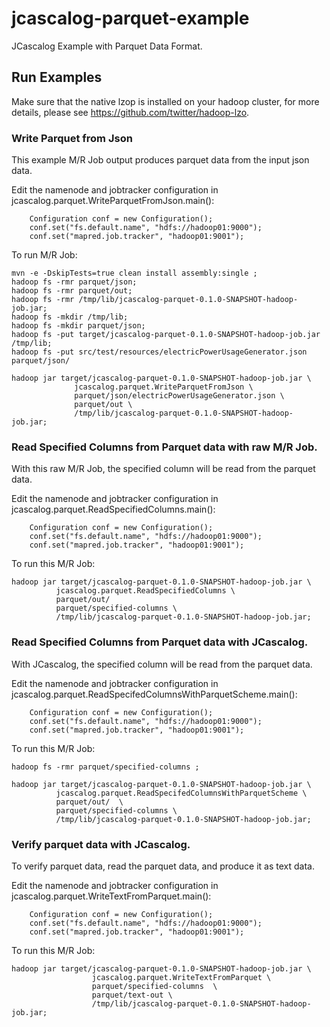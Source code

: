 # jcascalog-parquet-example

JCascalog Example with Parquet Data Format.

## Run Examples

Make sure that the native lzop is installed on your hadoop cluster,
for more details, please see https://github.com/twitter/hadoop-lzo.

### Write Parquet from Json
This example M/R Job output produces parquet data from the input json data.

Edit the namenode and jobtracker configuration in jcascalog.parquet.WriteParquetFromJson.main():
```
    Configuration conf = new Configuration();
    conf.set("fs.default.name", "hdfs://hadoop01:9000");
    conf.set("mapred.job.tracker", "hadoop01:9001");
```
   
To run M/R Job:

```
mvn -e -DskipTests=true clean install assembly:single ;
hadoop fs -rmr parquet/json;
hadoop fs -rmr parquet/out;
hadoop fs -rmr /tmp/lib/jcascalog-parquet-0.1.0-SNAPSHOT-hadoop-job.jar;
hadoop fs -mkdir /tmp/lib;
hadoop fs -mkdir parquet/json;
hadoop fs -put target/jcascalog-parquet-0.1.0-SNAPSHOT-hadoop-job.jar /tmp/lib;
hadoop fs -put src/test/resources/electricPowerUsageGenerator.json parquet/json/
```

```
hadoop jar target/jcascalog-parquet-0.1.0-SNAPSHOT-hadoop-job.jar \
              jcascalog.parquet.WriteParquetFromJson \
              parquet/json/electricPowerUsageGenerator.json \
              parquet/out \
              /tmp/lib/jcascalog-parquet-0.1.0-SNAPSHOT-hadoop-job.jar;
```

### Read Specified Columns from Parquet data with raw M/R Job.
With this raw M/R Job, the specified column will be read from the parquet data.

Edit the namenode and jobtracker configuration in jcascalog.parquet.ReadSpecifiedColumns.main():
```
    Configuration conf = new Configuration();
    conf.set("fs.default.name", "hdfs://hadoop01:9000");
    conf.set("mapred.job.tracker", "hadoop01:9001");
```
   
To run this M/R Job:

```
hadoop jar target/jcascalog-parquet-0.1.0-SNAPSHOT-hadoop-job.jar \
          jcascalog.parquet.ReadSpecifiedColumns \
          parquet/out/  
          parquet/specified-columns \
          /tmp/lib/jcascalog-parquet-0.1.0-SNAPSHOT-hadoop-job.jar;
```


### Read Specified Columns from Parquet data with JCascalog.
With JCascalog, the specified column will be read from the parquet data.

Edit the namenode and jobtracker configuration in jcascalog.parquet.ReadSpecifedColumnsWithParquetScheme.main():
```
    Configuration conf = new Configuration();
    conf.set("fs.default.name", "hdfs://hadoop01:9000");
    conf.set("mapred.job.tracker", "hadoop01:9001");
```
   
To run this M/R Job:

```
hadoop fs -rmr parquet/specified-columns ;
```


```
hadoop jar target/jcascalog-parquet-0.1.0-SNAPSHOT-hadoop-job.jar \
          jcascalog.parquet.ReadSpecifedColumnsWithParquetScheme \
          parquet/out/  \
          parquet/specified-columns \
          /tmp/lib/jcascalog-parquet-0.1.0-SNAPSHOT-hadoop-job.jar;
```


### Verify parquet data with JCascalog.
To verify parquet data, read the parquet data, and produce it as text data.

Edit the namenode and jobtracker configuration in jcascalog.parquet.WriteTextFromParquet.main():
```
    Configuration conf = new Configuration();
    conf.set("fs.default.name", "hdfs://hadoop01:9000");
    conf.set("mapred.job.tracker", "hadoop01:9001");
```
   
To run this M/R Job:
```
hadoop jar target/jcascalog-parquet-0.1.0-SNAPSHOT-hadoop-job.jar \
                  jcascalog.parquet.WriteTextFromParquet \
                  parquet/specified-columns  \
                  parquet/text-out \
                  /tmp/lib/jcascalog-parquet-0.1.0-SNAPSHOT-hadoop-job.jar;
```

